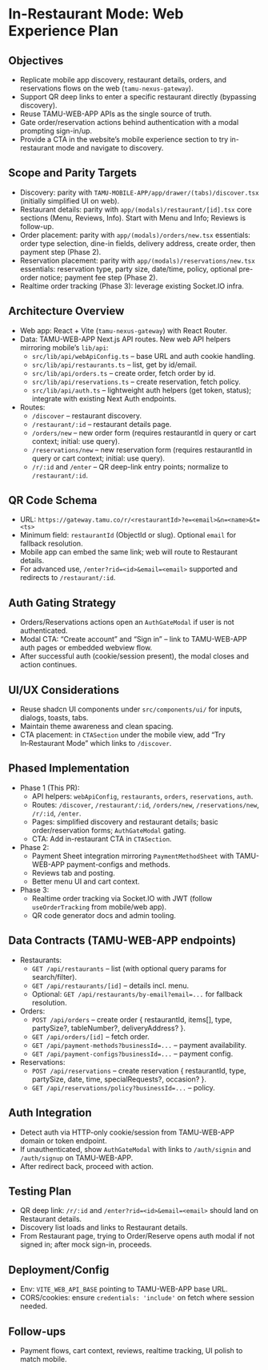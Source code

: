 # In-Restaurant Mode: Web Experience Plan

## Objectives
- Replicate mobile app discovery, restaurant details, orders, and reservations flows on the web (`tamu-nexus-gateway`).
- Support QR deep links to enter a specific restaurant directly (bypassing discovery).
- Reuse TAMU-WEB-APP APIs as the single source of truth.
- Gate order/reservation actions behind authentication with a modal prompting sign-in/up.
- Provide a CTA in the website’s mobile experience section to try in-restaurant mode and navigate to discovery.

## Scope and Parity Targets
- Discovery: parity with `TAMU-MOBILE-APP/app/drawer/(tabs)/discover.tsx` (initially simplified UI on web).
- Restaurant details: parity with `app/(modals)/restaurant/[id].tsx` core sections (Menu, Reviews, Info). Start with Menu and Info; Reviews is follow-up.
- Order placement: parity with `app/(modals)/orders/new.tsx` essentials: order type selection, dine-in fields, delivery address, create order, then payment step (Phase 2).
- Reservation placement: parity with `app/(modals)/reservations/new.tsx` essentials: reservation type, party size, date/time, policy, optional pre-order notice; payment fee step (Phase 2).
- Realtime order tracking (Phase 3): leverage existing Socket.IO infra.

## Architecture Overview
- Web app: React + Vite (`tamu-nexus-gateway`) with React Router.
- Data: TAMU-WEB-APP Next.js API routes. New web API helpers mirroring mobile’s `lib/api`:
  - `src/lib/api/webApiConfig.ts` – base URL and auth cookie handling.
  - `src/lib/api/restaurants.ts` – list, get by id/email.
  - `src/lib/api/orders.ts` – create order, fetch order by id.
  - `src/lib/api/reservations.ts` – create reservation, fetch policy.
  - `src/lib/api/auth.ts` – lightweight auth helpers (get token, status); integrate with existing Next Auth endpoints.
- Routes:
  - `/discover` – restaurant discovery.
  - `/restaurant/:id` – restaurant details page.
  - `/orders/new` – new order form (requires restaurantId in query or cart context; initial: use query).
  - `/reservations/new` – new reservation form (requires restaurantId in query or cart context; initial: use query).
  - `/r/:id` and `/enter` – QR deep-link entry points; normalize to `/restaurant/:id`.

## QR Code Schema
- URL: `https://gateway.tamu.co/r/<restaurantId>?e=<email>&n=<name>&t=<ts>`
- Minimum field: `restaurantId` (ObjectId or slug). Optional `email` for fallback resolution.
- Mobile app can embed the same link; web will route to Restaurant details.
- For advanced use, `/enter?rid=<id>&email=<email>` supported and redirects to `/restaurant/:id`.

## Auth Gating Strategy
- Orders/Reservations actions open an `AuthGateModal` if user is not authenticated.
- Modal CTA: “Create account” and “Sign in” – link to TAMU-WEB-APP auth pages or embedded webview flow.
- After successful auth (cookie/session present), the modal closes and action continues.

## UI/UX Considerations
- Reuse shadcn UI components under `src/components/ui/` for inputs, dialogs, toasts, tabs.
- Maintain theme awareness and clean spacing.
- CTA placement: in `CTASection` under the mobile view, add “Try In‑Restaurant Mode” which links to `/discover`.

## Phased Implementation
- Phase 1 (This PR):
  - API helpers: `webApiConfig`, `restaurants`, `orders`, `reservations`, `auth`.
  - Routes: `/discover`, `/restaurant/:id`, `/orders/new`, `/reservations/new`, `/r/:id`, `/enter`.
  - Pages: simplified discovery and restaurant details; basic order/reservation forms; `AuthGateModal` gating.
  - CTA: Add in-restaurant CTA in `CTASection`.
- Phase 2:
  - Payment Sheet integration mirroring `PaymentMethodSheet` with TAMU-WEB-APP payment-configs and methods.
  - Reviews tab and posting.
  - Better menu UI and cart context.
- Phase 3:
  - Realtime order tracking via Socket.IO with JWT (follow `useOrderTracking` from mobile/web app).
  - QR code generator docs and admin tooling.

## Data Contracts (TAMU-WEB-APP endpoints)
- Restaurants:
  - `GET /api/restaurants` – list (with optional query params for search/filter).
  - `GET /api/restaurants/[id]` – details incl. menu.
  - Optional: `GET /api/restaurants/by-email?email=...` for fallback resolution.
- Orders:
  - `POST /api/orders` – create order { restaurantId, items[], type, partySize?, tableNumber?, deliveryAddress? }.
  - `GET /api/orders/[id]` – fetch order.
  - `GET /api/payment-methods?businessId=...` – payment availability.
  - `GET /api/payment-configs?businessId=...` – payment config.
- Reservations:
  - `POST /api/reservations` – create reservation { restaurantId, type, partySize, date, time, specialRequests?, occasion? }.
  - `GET /api/reservations/policy?businessId=...` – policy.

## Auth Integration
- Detect auth via HTTP-only cookie/session from TAMU-WEB-APP domain or token endpoint.
- If unauthenticated, show `AuthGateModal` with links to `/auth/signin` and `/auth/signup` on TAMU-WEB-APP.
- After redirect back, proceed with action.

## Testing Plan
- QR deep link: `/r/:id` and `/enter?rid=<id>&email=<email>` should land on Restaurant details.
- Discovery list loads and links to Restaurant details.
- From Restaurant page, trying to Order/Reserve opens auth modal if not signed in; after mock sign-in, proceeds.

## Deployment/Config
- Env: `VITE_WEB_API_BASE` pointing to TAMU-WEB-APP base URL.
- CORS/cookies: ensure `credentials: 'include'` on fetch where session needed.

## Follow-ups
- Payment flows, cart context, reviews, realtime tracking, UI polish to match mobile.
